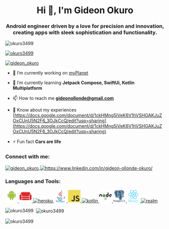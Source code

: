 <h1 align="center">Hi 👋, I'm Gideon Okuro</h1>
<h3 align="center">
  Android engineer driven by a love for precision and innovation, creating apps with sleek sophistication and functionality.
</h3>

<p align="left"> 
  <img src="https://komarev.com/ghpvc/?username=okuro3499&label=Profile%20views&color=0e75b6&style=flat" alt="okuro3499" /> 
</p>

<p align="left"> 
  <a href="https://github.com/ryo-ma/github-profile-trophy">
    <img src="https://github-profile-trophy.vercel.app/?username=okuro3499" alt="okuro3499" />
  </a> 
</p>

<p align="left"> <a href="https://twitter.com/gideon_okuro" target="blank"><img src="https://img.shields.io/twitter/follow/gideon_okuro?logo=twitter&style=for-the-badge" alt="gideon_okuro" /></a> </p>

- 🔭 I’m currently working on [myPlanet](https://github.com/open-learning-exchange/myplanet)

- 🌱 I’m currently learning **Jetpack Compose, SwiftUi, Kotlin Multiplatform**

- 📫 How to reach me **gideonollonde@gmail.com**

- 📄 Know about my experiences [https://docs.google.com/document/d/1ckHMng5iVeK6V1hVSHGAKJuZOxCUnU5N2F6_3OJkCcQ/edit?usp=sharing](https://docs.google.com/document/d/1ckHMng5iVeK6V1hVSHGAKJuZOxCUnU5N2F6_3OJkCcQ/edit?usp=sharing)

- ⚡ Fun fact **Cars are life**

<h3 align="left">Connect with me:</h3>
<p align="left">
  <a href="https://twitter.com/gideon_okuro" target="blank">
    <img align="center" src="https://raw.githubusercontent.com/rahuldkjain/github-profile-readme-generator/master/src/images/icons/Social/twitter.svg" alt="gideon_okuro" height="30" width="40" />
  </a>
  <a href="https://linkedin.com/in/https://www.linkedin.com/in/gideon-ollonde-okuro/" target="blank">
    <img align="center" src="https://raw.githubusercontent.com/rahuldkjain/github-profile-readme-generator/master/src/images/icons/Social/linked-in-alt.svg" alt="https://www.linkedin.com/in/gideon-ollonde-okuro/" height="30" width="40" />
  </a>
</p>

<h3 align="left">Languages and Tools:</h3>
<p align="left"> 
  <a href="https://developer.android.com" target="_blank" rel="noreferrer"> 
    <img src="https://raw.githubusercontent.com/devicons/devicon/master/icons/android/android-original-wordmark.svg" alt="android" width="40" height="40"/> 
  </a> 
  <a href="https://couchdb.apache.org/" target="_blank" rel="noreferrer"> 
    <img src="https://raw.githubusercontent.com/devicons/devicon/0d6c64dbbf311879f7d563bfc3ccf559f9ed111c/icons/couchdb/couchdb-original.svg" alt="couchdb" width="40" height="40"/> 
  </a> 
  <a href="https://heroku.com" target="_blank" rel="noreferrer"> 
    <img src="https://www.vectorlogo.zone/logos/heroku/heroku-icon.svg" alt="heroku" width="40" height="40"/> 
  </a> 
  <a href="https://www.java.com" target="_blank" rel="noreferrer"> 
    <img src="https://raw.githubusercontent.com/devicons/devicon/master/icons/java/java-original.svg" alt="java" width="40" height="40"/> 
  </a> 
  <a href="https://developer.mozilla.org/en-US/docs/Web/JavaScript" target="_blank" rel="noreferrer"> 
    <img src="https://raw.githubusercontent.com/devicons/devicon/master/icons/javascript/javascript-original.svg" alt="javascript" width="40" height="40"/> 
  </a> 
  <a href="https://kotlinlang.org" target="_blank" rel="noreferrer"> 
      <img src="https://www.vectorlogo.zone/logos/kotlinlang/kotlinlang-icon.svg" alt="kotlin" width="40" height="40"/> 
  </a> 
  <a href="https://nodejs.org" target="_blank" rel="noreferrer"> 
    <img src="https://raw.githubusercontent.com/devicons/devicon/master/icons/nodejs/nodejs-original-wordmark.svg" alt="nodejs" width="40" height="40"/>
  </a> 
  <a href="https://www.postgresql.org" target="_blank" rel="noreferrer"> 
    <img src="https://raw.githubusercontent.com/devicons/devicon/master/icons/postgresql/postgresql-original-wordmark.svg" alt="postgresql" width="40" height="40"/> 
  </a> 
  <a href="https://reactjs.org/" target="_blank" rel="noreferrer"> 
    <img src="https://raw.githubusercontent.com/devicons/devicon/master/icons/react/react-original-wordmark.svg" alt="react" width="40" height="40"/> 
  </a> 
  <a href="https://realm.io/" target="_blank" rel="noreferrer"> 
    <img src="https://raw.githubusercontent.com/bestofjs/bestofjs-webui/8665e8c267a0215f3159df28b33c365198101df5/public/logos/realm.svg" alt="realm" width="40" height="40"/> 
  </a> 
</p>

<p>
  <img align="left" src="https://github-readme-stats.vercel.app/api/top-langs?username=okuro3499&show_icons=true&locale=en&layout=compact" alt="okuro3499" />
</p>

<p>&nbsp;
  <img align="center" src="https://github-readme-stats.vercel.app/api?username=okuro3499&show_icons=true&locale=en" alt="okuro3499" />
</p>

<p>
  <img align="center" src="https://github-readme-streak-stats.herokuapp.com/?user=okuro3499&" alt="okuro3499" />
</p>

